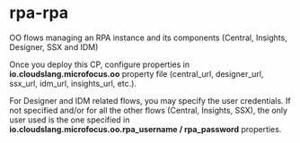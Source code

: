 # rpa-rpa
OO flows managing an RPA instance and its components (Central, Insights, Designer, SSX and IDM)

Once you deploy this CP, configure properties in **io.cloudslang.microfocus.oo** property file (central_url, designer_url, ssx_url, idm_url, insights_url, etc.).

For Designer and IDM related flows, you may specify the user credentials. If not specified and/or for all the other flows (Central, Insights, SSX), the only user used is the one specified in **io.cloudslang.microfocus.oo.rpa_username / rpa_password** properties.
